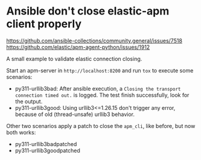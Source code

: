 # Ansible don't close elastic-apm client properly

https://github.com/ansible-collections/community.general/issues/7518
https://github.com/elastic/apm-agent-python/issues/1912

A small example to validate elastic connection closing.

Start an apm-server in `http://localhost:8200` and run `tox` to execute some
scenarios:

* py311-urllib3bad: After ansible execution, a `Closing the transport connection timed out.`
is logged. The test finish successfully, look for the output.
* py311-urllib3good: Using urllib3<=1.26.15 don't trigger any error, because of
old (thread-unsafe) urllib3 behavior.

Other two scenarios apply a patch to close the `apm_cli`, like before, but now
both works:

* py311-urllib3badpatched
* py311-urllib3goodpatched
